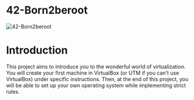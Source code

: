 # 42-Born2beroot

![42-Born2beroot](https://socialify.git.ci/julienhouyet/42-Born2beroot/image?language=1&logo=https%3A%2F%2Fgithub.com%2Fayogun%2F42-project-badges%2Fraw%2Fmain%2Fbadges%2Fborn2berootm.png&name=1&owner=1&pattern=Circuit%20Board&theme=Auto)

# Introduction

This project aims to introduce you to the wonderful world of virtualization. You will create your first machine in VirtualBox (or UTM if you can’t use VirtualBox) under specific instructions. Then, at the end of this project, you will be able to set up your own operating system while implementing strict rules.